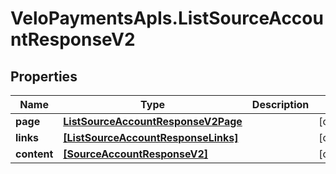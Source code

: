 # VeloPaymentsApIs.ListSourceAccountResponseV2

## Properties

Name | Type | Description | Notes
------------ | ------------- | ------------- | -------------
**page** | [**ListSourceAccountResponseV2Page**](ListSourceAccountResponseV2Page.md) |  | [optional] 
**links** | [**[ListSourceAccountResponseLinks]**](ListSourceAccountResponseLinks.md) |  | [optional] 
**content** | [**[SourceAccountResponseV2]**](SourceAccountResponseV2.md) |  | [optional] 


